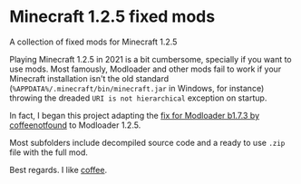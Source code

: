 # Minecraft 1.2.5 fixed mods
A collection of fixed mods for Minecraft 1.2.5

Playing Minecraft 1.2.5 in 2021 is a bit cumbersome, specially if you want to use mods. Most famously, Modloader and other mods fail to work if your Minecraft installation isn't the old standard (`%APPDATA%/.minecraft/bin/minecraft.jar` in Windows, for instance) throwing the dreaded `URI is not hierarchical` exception on startup.

In fact, I began this project adapting the [fix for Modloader b1.7.3 by coffeenotfound](https://github.com/coffeenotfound/ModloaderFix-b1.7.3) to Modloader 1.2.5.

Most subfolders include decompiled source code and a ready to use `.zip` file with the full mod.

Best regards. I like [coffee](https://ko-fi.com/nathmojon).
